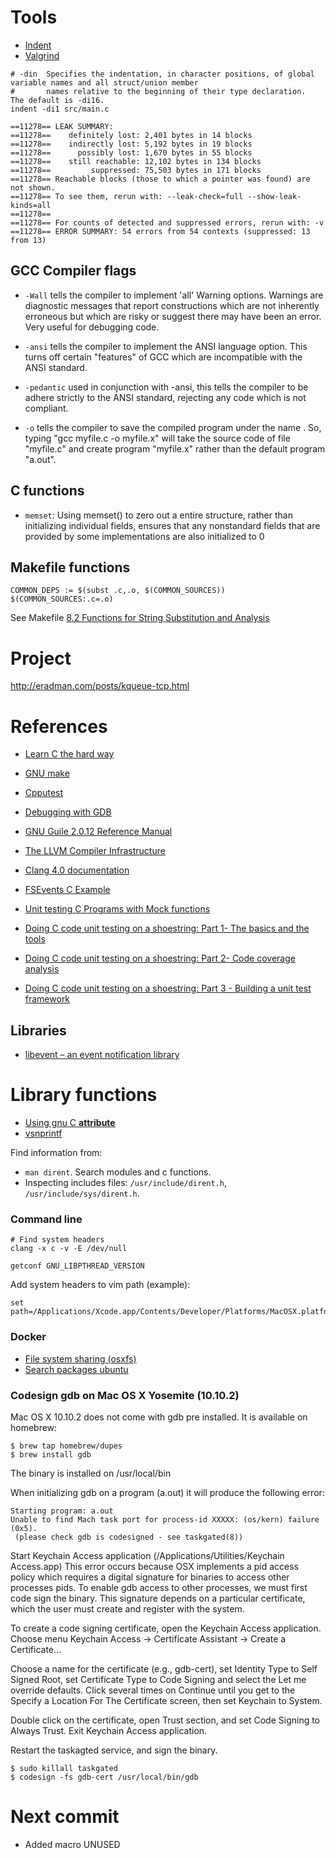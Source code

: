 # Tools

- [Indent](https://www.gnu.org/software/indent/)
- [Valgrind](http://valgrind.org)

```
# -din  Specifies the indentation, in character positions, of global variable names and all struct/union member
#       names relative to the beginning of their type declaration.  The default is -di16.
indent -di1 src/main.c
```

```
==11278== LEAK SUMMARY:
==11278==    definitely lost: 2,401 bytes in 14 blocks
==11278==    indirectly lost: 5,192 bytes in 19 blocks
==11278==      possibly lost: 1,670 bytes in 55 blocks
==11278==    still reachable: 12,102 bytes in 134 blocks
==11278==         suppressed: 75,503 bytes in 171 blocks
==11278== Reachable blocks (those to which a pointer was found) are not shown.
==11278== To see them, rerun with: --leak-check=full --show-leak-kinds=all
==11278==
==11278== For counts of detected and suppressed errors, rerun with: -v
==11278== ERROR SUMMARY: 54 errors from 54 contexts (suppressed: 13 from 13)
```

## GCC Compiler flags

- `-Wall` tells the compiler to implement 'all' Warning options. Warnings are diagnostic messages that report constructions which are not inherently erroneous but which are risky or suggest there may have been an error. Very useful for debugging code.

- `-ansi` tells the compiler to implement the ANSI language option. This turns off certain "features" of GCC which are incompatible with the ANSI standard.

- `-pedantic` used in conjunction with -ansi, this tells the compiler to be adhere strictly to the ANSI standard, rejecting any code which is not compliant.

- `-o` tells the compiler to save the compiled program under the name . So, typing "gcc myfile.c -o myfile.x" will take the source code of file "myfile.c" and create program "myfile.x" rather than the default program "a.out".

## C functions

- `memset`: Using memset() to zero out a entire structure, rather than initializing individual fields, ensures that any nonstandard fields that are provided by some implementations are also initialized to 0

## Makefile functions

```
COMMON_DEPS := $(subst .c,.o, $(COMMON_SOURCES))
$(COMMON_SOURCES:.c=.o)
```

See Makefile [8.2 Functions for String Substitution and Analysis](https://www.gnu.org/software/make/manual/html_node/Text-Functions.html)

# Project

http://eradman.com/posts/kqueue-tcp.html

# References

- [Learn C the hard way](http://c.learncodethehardway.org/book/ex30.html)
- [GNU make](https://www.gnu.org/software/make/manual/make.html)
- [Cpputest](https://cpputest.github.io)

- [Debugging with GDB](https://www.sourceware.org/gdb/current/onlinedocs/gdb.html)
- [GNU Guile 2.0.12 Reference Manual](https://www.gnu.org/software/guile/manual/)
- [The LLVM Compiler Infrastructure](http://llvm.org)
- [Clang 4.0 documentation](http://clang.llvm.org/docs/index.html)
- [FSEvents C Example](http://stackoverflow.com/questions/11556545/fsevents-c-example)

- [Unit testing C Programs with Mock functions](http://blogs.grammatech.com/unit-testing-c-programs-with-mock-functions)
- [Doing C code unit testing on a shoestring: Part 1- The basics and the tools](http://www.embedded.com/design/programming-languages-and-tools/4007177/2/Doing-C-code-unit-testing-on-a-shoestring-Part-1-The-basics-and-the-tools)
- [Doing C code unit testing on a shoestring: Part 2- Code coverage analysis](http://www.embedded.com/design/prototyping-and-development/4007183/2/Doing-C-code-unit-testing-on-a-shoestring-Part-2-Code-coverage-analysis)
- [Doing C code unit testing on a shoestring: Part 3 - Building a unit test framework](http://www.embedded.com/design/prototyping-and-development/4007187/2/Doing-C-code-unit-testing-on-a-shoestring-Part-3--Building-a-unit-test-framework)
## Libraries

- [libevent – an event notification library](http://libevent.org)

# Library functions

- [Using gnu C __attribute__](http://www.unixwiz.net/techtips/gnu-c-attributes.html)
- [vsnprintf](http://www.ibm.com/support/knowledgecenter/ssw_ibm_i_72/rtref/vsnprintf.htm)

Find information from:

- `man dirent`. Search modules and c functions.
- Inspecting includes files: `/usr/include/dirent.h`, `/usr/include/sys/dirent.h`.

### Command line

```
# Find system headers
clang -x c -v -E /dev/null

getconf GNU_LIBPTHREAD_VERSION
```

Add system headers to vim path (example):

```
set path=/Applications/Xcode.app/Contents/Developer/Platforms/MacOSX.platform/Developer/SDKs/MacOSX10.12.sdk/usr/include`
```

### Docker

- [File system sharing (osxfs)](https://docs.docker.com/docker-for-mac/osxfs/)
- [Search packages ubuntu](http://packages.ubuntu.com)

### Codesign gdb on Mac OS X Yosemite (10.10.2)


Mac OS X 10.10.2 does not come with gdb pre installed. It is available on homebrew:

```
$ brew tap homebrew/dupes
$ brew install gdb
```

The binary is installed on /usr/local/bin

When initializing gdb on a program (a.out) it will produce the following error:

```
Starting program: a.out
Unable to find Mach task port for process-id XXXXX: (os/kern) failure (0x5).
 (please check gdb is codesigned - see taskgated(8))
```

Start Keychain Access application (/Applications/Utilities/Keychain Access.app)
This error occurs because OSX implements a pid access policy which requires a digital signature for binaries to access other processes pids. To enable gdb access to other processes, we must first code sign the binary. This signature depends on a particular certificate, which the user must create and register with the system.

To create a code signing certificate, open the Keychain Access application. Choose menu Keychain Access -> Certificate Assistant -> Create a Certificate…

Choose a name for the certificate (e.g., gdb-cert), set Identity Type to Self Signed Root, set Certificate Type to Code Signing and select the Let me override defaults. Click several times on Continue until you get to the Specify a Location For The Certificate screen, then set Keychain to System.

Double click on the certificate, open Trust section, and set Code Signing to Always Trust. Exit Keychain Access application.

Restart the taskagted service, and sign the binary.

```
$ sudo killall taskgated
$ codesign -fs gdb-cert /usr/local/bin/gdb
```

# Next commit

- Added macro UNUSED

